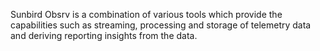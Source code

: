 Sunbird Obsrv is a combination of various tools which provide the capabilities such as streaming, processing and storage of telemetry data and deriving reporting insights from the data.
